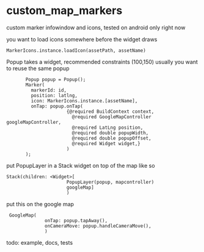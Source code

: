 # custom_map_markers

custom marker infowindow and icons, tested on android only right now

you want to load icons somewhere before the widget draws
```
MarkerIcons.instance.loadIcon(assetPath, assetName)
 ```
Popup takes a widget, recommended constraints (100,150)
usually you want to reuse the same popup
 ```    
        Popup popup = Popup();
        Marker(
          markerId: id,
          position: latlng,
          icon: MarkerIcons.instance.[assetName],
          onTap: popup.onTap(
                       {@required BuildContext context,
                         @required GoogleMapController googleMapController,
                         @required LatLng position,
                         @required double popupWidth,
                         @required double popupOffset,
                         @required Widget widget,}
                       )
        );
```

put PopupLayer in a Stack widget on top of the map like so
```
Stack(children: <Widget>[
                      PopupLayer(popup, mapcontroller)
                      googleMap]
                      )
 ```
 put this on the google map
```
 GoogleMap(
              onTap: popup.tapAway(),
              onCameraMove: popup.handleCameraMove(),
              )
 ```

todo: example, docs, tests
